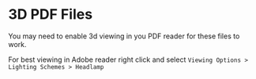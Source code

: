 # 3D PDF Files

You may need to enable 3d viewing in you PDF reader for these files to work.

For best viewing in Adobe reader right click and select `Viewing Options > Lighting Schemes > Headlamp`
